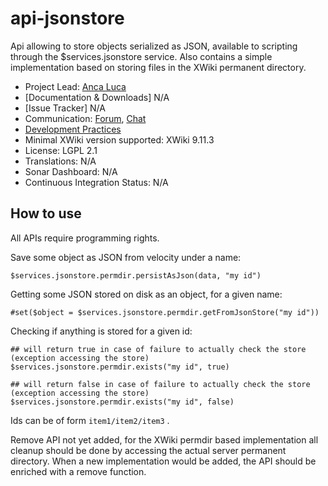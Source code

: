 # api-jsonstore

Api allowing to store objects serialized as JSON, available to scripting through the $services.jsonstore service. Also contains a simple implementation based on storing files in the XWiki permanent directory.

* Project Lead: [Anca Luca](http://www.xwiki.org/xwiki/bin/view/XWiki/lucaa)
* [Documentation & Downloads] N/A
* [Issue Tracker] N/A
* Communication: [Forum](<https://forum.xwiki.org/>), [Chat](https://dev.xwiki.org/xwiki/bin/view/Community/Chat)
* [Development Practices](http://dev.xwiki.org)
* Minimal XWiki version supported: XWiki 9.11.3
* License: LGPL 2.1
* Translations: N/A
* Sonar Dashboard: N/A
* Continuous Integration Status: N/A

## How to use

All APIs require programming rights.

Save some object as JSON from velocity under a name:

```
$services.jsonstore.permdir.persistAsJson(data, "my id")
```

Getting some JSON stored on disk as an object, for a given name:

```
#set($object = $services.jsonstore.permdir.getFromJsonStore("my id"))
```

Checking if anything is stored for a given id:

```
## will return true in case of failure to actually check the store (exception accessing the store)
$services.jsonstore.permdir.exists("my id", true)

## will return false in case of failure to actually check the store (exception accessing the store)
$services.jsonstore.permdir.exists("my id", false)

```

Ids can be of form ```item1/item2/item3``` .

Remove API not yet added, for the XWiki permdir based implementation all cleanup should be done by accessing the actual server permanent directory. When a new implementation would be added, the API should be enriched with a remove function.
